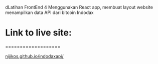 dLatihan FrontEnd 4
Menggunakan React app, membuat layout website menampilkan data API dari bitcoin Indodax

# Link to live site:
===================

[nijikos.github.io/indodaxapi/](https://nijikos.github.io/indodaxapi/)
